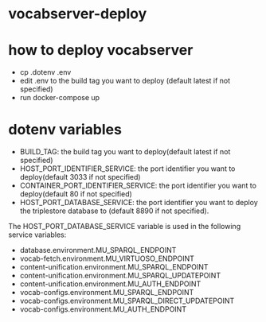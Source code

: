 # vocabserver-deploy

# how to deploy vocabserver

- cp .dotenv .env
- edit .env to the build tag you want to deploy (default latest if not specified)
- run docker-compose up

# dotenv variables

- BUILD_TAG: the build tag you want to deploy(default latest if not specified)
- HOST_PORT_IDENTIFIER_SERVICE: the port identifier you want to deploy(default 3033 if not specified)
- CONTAINER_PORT_IDENTIFIER_SERVICE: the port identifier you want to deploy(default 80 if not specified)
- HOST_PORT_DATABASE_SERVICE: the port identifier you want to deploy the triplestore database to (default 8890 if not specified).

The HOST_PORT_DATABASE_SERVICE variable is used in the following service variables:

- database.environment.MU_SPARQL_ENDPOINT
- vocab-fetch.environment.MU_VIRTUOSO_ENDPOINT
- content-unification.environment.MU_SPARQL_ENDPOINT
- content-unification.environment.MU_SPARQL_UPDATEPOINT
- content-unification.environment.MU_AUTH_ENDPOINT
- vocab-configs.environment.MU_SPARQL_ENDPOINT
- vocab-configs.environment.MU_SPARQL_DIRECT_UPDATEPOINT
- vocab-configs.environment.MU_AUTH_ENDPOINT
